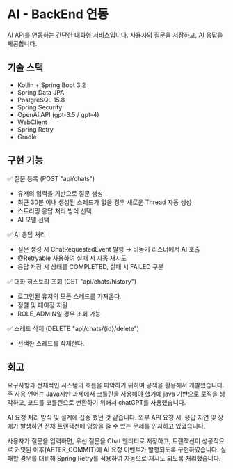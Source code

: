 # AI - BackEnd 연동

AI API를 연동하는 간단한 대화형 서비스입니다.
사용자의 질문을 저장하고, AI 응답을 제공합니다.

## 기술 스택
- Kotlin + Spring Boot 3.2
- Spring Data JPA
- PostgreSQL 15.8
- Spring Security
- OpenAI API (gpt-3.5 / gpt-4)
- WebClient
- Spring Retry
- Gradle

## 구현 기능
✅ 질문 등록 (POST "api/chats")
- 유저의 입력을 기반으로 질문 생성
- 최근 30분 이내 생성된 스레드가 없을 경우 새로운 Thread 자동 생성
- 스트리밍 응답 처리 방식 선택
- AI 모델 선택

✅ AI 응답 처리
- 질문 생성 시 ChatRequestedEvent 발행 → 비동기 리스너에서 AI 호출
- @Retryable 사용하여 실패 시 자동 재시도
- 응답 저장 시 상태를 COMPLETED, 실패 시 FAILED 구분

✅ 대화 히스토리 조회 (GET "api/chats/history")
- 로그인된 유저의 모든 스레드를 가져온다.
- 정렬 및 페이징 지원
- ROLE_ADMIN일 경우 조회 가능

✅ 스레드 삭제 (DELETE "api/chats/{id}/delete")
- 선택한 스레드를 삭제한다.


## 회고
요구사항과 전체적인 시스템의 흐름을 파악하기 위하여 공책을 활용해서 개발했습니다.
주 사용 언어는 Java지만 과제에서 코틀린을 사용해야 했기에
java 기반으로 로직을 생각하고, 코드를 코틀린으로 변환하기 위해서 chatGPT를 사용했습니다.

AI 요청 처리 방식 및 설계에 집중 했던 것 같습니다.
외부 API 요청 시, 응답 지연 및 장애가 발생하면 전체 트랜잭션에 영향을 줄 수 있는 문제를 인지하고 있었습니다.

사용자가 질문을 입력하면, 우선 질문을 Chat 엔티티로 저장하고, 트랜잭션이 성공적으로 커밋된 이후(AFTER_COMMIT)에 AI 요청 이벤트가 발행되도록 구현하였습니다.
실패할 경우를 대비해 Spring Retry를 적용하여 자동으로 재시도 되도록 처리했습니다.
